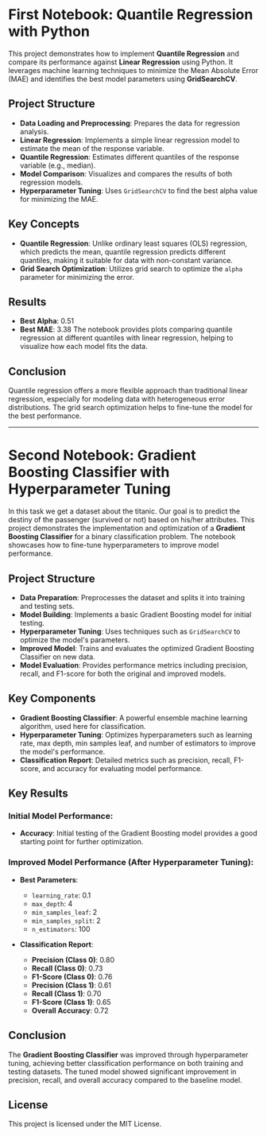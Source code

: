 # First Notebook: Quantile Regression with Python

This project demonstrates how to implement **Quantile Regression** and compare its performance against **Linear Regression** using Python. It leverages machine learning techniques to minimize the Mean Absolute Error (MAE) and identifies the best model parameters using **GridSearchCV**.

## Project Structure

- **Data Loading and Preprocessing**: Prepares the data for regression analysis.
- **Linear Regression**: Implements a simple linear regression model to estimate the mean of the response variable.
- **Quantile Regression**: Estimates different quantiles of the response variable (e.g., median).
- **Model Comparison**: Visualizes and compares the results of both regression models.
- **Hyperparameter Tuning**: Uses `GridSearchCV` to find the best alpha value for minimizing the MAE.

## Key Concepts

- **Quantile Regression**: Unlike ordinary least squares (OLS) regression, which predicts the mean, quantile regression predicts different quantiles, making it suitable for data with non-constant variance.
- **Grid Search Optimization**: Utilizes grid search to optimize the `alpha` parameter for minimizing the error.


## Results
- **Best Alpha**: 0.51
- **Best MAE**: 3.38
The notebook provides plots comparing quantile regression at different quantiles with linear regression, helping to visualize how each model fits the data.

## Conclusion
Quantile regression offers a more flexible approach than traditional linear regression, especially for modeling data with heterogeneous error distributions. The grid search optimization helps to fine-tune the model for the best performance.

-------------------

# Second Notebook: Gradient Boosting Classifier with Hyperparameter Tuning

In this task we get a dataset about the titanic. Our goal is to predict the destiny of the passenger (survived or not) based on his/her attributes.
This project demonstrates the implementation and optimization of a **Gradient Boosting Classifier** for a binary classification problem. The notebook showcases how to fine-tune hyperparameters to improve model performance.

## Project Structure

- **Data Preparation**: Preprocesses the dataset and splits it into training and testing sets.
- **Model Building**: Implements a basic Gradient Boosting model for initial testing.
- **Hyperparameter Tuning**: Uses techniques such as `GridSearchCV` to optimize the model's parameters.
- **Improved Model**: Trains and evaluates the optimized Gradient Boosting Classifier on new data.
- **Model Evaluation**: Provides performance metrics including precision, recall, and F1-score for both the original and improved models.

## Key Components

- **Gradient Boosting Classifier**: A powerful ensemble machine learning algorithm, used here for classification.
- **Hyperparameter Tuning**: Optimizes hyperparameters such as learning rate, max depth, min samples leaf, and number of estimators to improve the model's performance.
- **Classification Report**: Detailed metrics such as precision, recall, F1-score, and accuracy for evaluating model performance.

## Key Results

### Initial Model Performance:
- **Accuracy**: Initial testing of the Gradient Boosting model provides a good starting point for further optimization.

### Improved Model Performance (After Hyperparameter Tuning):
- **Best Parameters**:
  - `learning_rate`: 0.1
  - `max_depth`: 4
  - `min_samples_leaf`: 2
  - `min_samples_split`: 2
  - `n_estimators`: 100

- **Classification Report**:
  - **Precision (Class 0)**: 0.80
  - **Recall (Class 0)**: 0.73
  - **F1-Score (Class 0)**: 0.76
  - **Precision (Class 1)**: 0.61
  - **Recall (Class 1)**: 0.70
  - **F1-Score (Class 1)**: 0.65
  - **Overall Accuracy**: 0.72

## Conclusion

The **Gradient Boosting Classifier** was improved through hyperparameter tuning, achieving better classification performance on both training and testing datasets. The tuned model showed significant improvement in precision, recall, and overall accuracy compared to the baseline model.

## License

This project is licensed under the MIT License.
